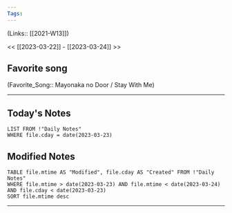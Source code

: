 ```yaml
---
Tags:
---
```

(Links:: [[2021-W13]])

<< [[2023-03-22]] - [[2023-03-24]] >>
## Favorite song
(Favorite_Song:: Mayonaka no Door / Stay With Me)

___
## Today's Notes
```dataview
LIST FROM !"Daily Notes"
WHERE file.cday = date(2023-03-23)
```
## Modified Notes
```dataview
TABLE file.mtime AS "Modified", file.cday AS "Created" FROM !"Daily Notes" 
WHERE file.mtime > date(2023-03-23) AND file.mtime < date(2023-03-24) AND file.cday < date(2023-03-23)
SORT file.mtime desc
```
___
